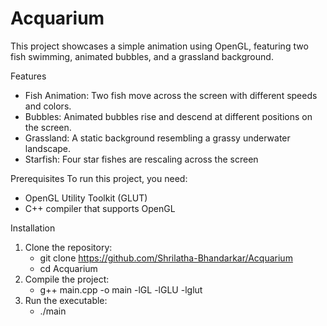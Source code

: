 # Acquarium

This project showcases a simple animation using OpenGL, featuring two fish swimming, animated bubbles, and a grassland background.

Features
- Fish Animation: Two fish move across the screen with different speeds and colors.
- Bubbles: Animated bubbles rise and descend at different positions on the screen.
- Grassland: A static background resembling a grassy underwater landscape.
- Starfish: Four star fishes are rescaling across the screen
  
Prerequisites
To run this project, you need:
 - OpenGL Utility Toolkit (GLUT)
 - C++ compiler that supports OpenGL

Installation
1) Clone the repository:
   - git clone https://github.com/Shrilatha-Bhandarkar/Acquarium
   - cd Acquarium
2) Compile the project:
   - g++ main.cpp -o main -lGL -lGLU -lglut
3) Run the executable:
   - ./main
